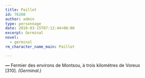 ```yaml
---
title: Paillot
id: 76268
author: admin
type: personnage
date: 2010-03-15T07:12:44+00:00
excerpt: Germinal
novel:
  - germinal
rm_character_name_main: Paillot

---
```

**—** Fermier des environs de Montsou, à trois kilomètres de Voreux [310]. _(Germinal.)_